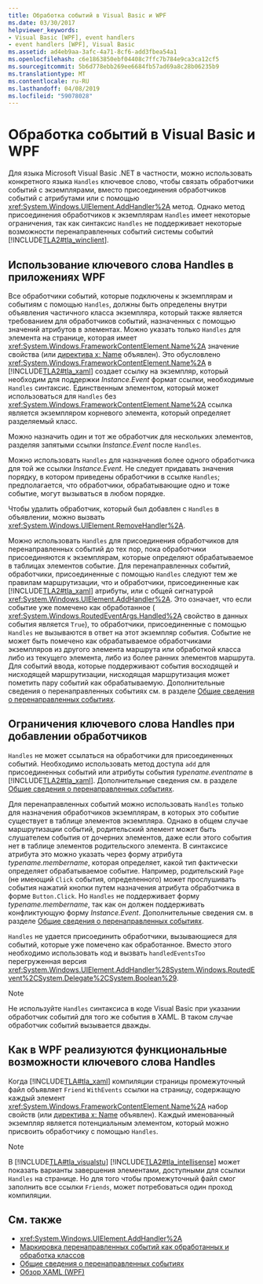 ```yaml
---
title: Обработка событий в Visual Basic и WPF
ms.date: 03/30/2017
helpviewer_keywords:
- Visual Basic [WPF], event handlers
- event handlers [WPF], Visual Basic
ms.assetid: ad4eb9aa-3afc-4a71-8cf6-add3fbea54a1
ms.openlocfilehash: c6e1863850ebf04408c7ffc7b784e9ca3ca12cf5
ms.sourcegitcommit: 5b6d778ebb269ee6684fb57ad69a8c28b06235b9
ms.translationtype: MT
ms.contentlocale: ru-RU
ms.lasthandoff: 04/08/2019
ms.locfileid: "59078028"
---
```

# <a name="visual-basic-and-wpf-event-handling"></a>Обработка событий в Visual Basic и WPF
Для языка Microsoft Visual Basic .NET в частности, можно использовать конкретного языка `Handles` ключевое слово, чтобы связать обработчики событий с экземплярами, вместо присоединения обработчиков событий с атрибутами или с помощью <xref:System.Windows.UIElement.AddHandler%2A> метод. Однако метод присоединения обработчиков к экземплярам `Handles` имеет некоторые ограничения, так как синтаксис `Handles` не поддерживает некоторые возможности перенаправленных событий системы событий [!INCLUDE[TLA2#tla_winclient](../../../../includes/tla2sharptla-winclient-md.md)].  
  
## <a name="using-handles-in-a-wpf-application"></a>Использование ключевого слова Handles в приложениях WPF  
 Все обработчики событий, которые подключены к экземплярам и событиям с помощью `Handles`, должны быть определены внутри объявления частичного класса экземпляра, который также является требованием для обработчиков событий, назначенных с помощью значений атрибутов в элементах. Можно указать только `Handles` для элемента на странице, которая имеет <xref:System.Windows.FrameworkContentElement.Name%2A> значение свойства (или [директива x: Name](../../xaml-services/x-name-directive.md) объявлен). Это обусловлено <xref:System.Windows.FrameworkContentElement.Name%2A> в [!INCLUDE[TLA2#tla_xaml](../../../../includes/tla2sharptla-xaml-md.md)] создает ссылку на экземпляр, который необходим для поддержки *Instance.Event* формат ссылки, необходимые `Handles` синтаксис. Единственным элементом, который может использоваться для `Handles` без <xref:System.Windows.FrameworkContentElement.Name%2A> ссылка является экземпляром корневого элемента, который определяет разделяемый класс.  
  
 Можно назначить один и тот же обработчик для нескольких элементов, разделяя запятыми ссылки *Instance.Event* после `Handles`.  
  
 Можно использовать `Handles` для назначения более одного обработчика для той же ссылки *Instance.Event*. Не следует придавать значения порядку, в котором приведены обработчики в ссылке `Handles`; предполагается, что обработчики, обрабатывающие одно и тоже событие, могут вызываться в любом порядке.  
  
 Чтобы удалить обработчик, который был добавлен с `Handles` в объявлении, можно вызвать <xref:System.Windows.UIElement.RemoveHandler%2A>.  
  
 Можно использовать `Handles` для присоединения обработчиков для перенаправленных событий до тех пор, пока обработчики присоединяются к экземплярам, которые определяют обрабатываемое в таблицах элементов событие. Для перенаправленных событий, обработчики, присоединенные с помощью `Handles` следуют тем же правилам маршрутизации, что и обработчики, присоединенные как [!INCLUDE[TLA2#tla_xaml](../../../../includes/tla2sharptla-xaml-md.md)] атрибуты, или с общей сигнатурой <xref:System.Windows.UIElement.AddHandler%2A>. Это означает, что если событие уже помечено как обработанное ( <xref:System.Windows.RoutedEventArgs.Handled%2A> свойство в данных события является `True`), то обработчики, присоединенные с помощью `Handles` не вызываются в ответ на этот экземпляр события. Событие не может быть помечено как обрабатываемое обработчиками экземпляров из другого элемента маршрута или обработкой класса либо из текущего элемента, либо из более ранних элементов маршрута. Для событий ввода, которые поддерживают события восходящей и нисходящей маршрутизации, нисходящая маршрутизация может пометить пару событий как обрабатываемую. Дополнительные сведения о перенаправленных событиях см. в разделе [Общие сведения о перенаправленных событиях](routed-events-overview.md).  
  
## <a name="limitations-of-handles-for-adding-handlers"></a>Ограничения ключевого слова Handles при добавлении обработчиков  
 `Handles` не может ссылаться на обработчики для присоединенных событий. Необходимо использовать метод доступа `add` для присоединенных событий или атрибуты события *typename.eventname* в [!INCLUDE[TLA2#tla_xaml](../../../../includes/tla2sharptla-xaml-md.md)]. Дополнительные сведения см. в разделе [Общие сведения о перенаправленных событиях](routed-events-overview.md).  
  
 Для перенаправленных событий можно использовать `Handles` только для назначения обработчиков экземплярам, в которых это событие существует в таблице элементов экземпляра. Однако в общем случае маршрутизации событий, родительский элемент может быть слушателем события от дочерних элементов, даже если этого события нет в таблице элементов родительского элемента. В синтаксисе атрибута это можно указать через форму атрибута *typename.membername*, которая определяет, какой тип фактически определяет обрабатываемое событие. Например, родительский `Page` (не имеющий `Click` события, определенного) может прослушивать события нажатий кнопки путем назначения атрибута обработчика в форме `Button.Click`. Но `Handles` не поддерживает форму *typename.membername*, так как он должен поддерживать конфликтующую форму *Instance.Event*. Дополнительные сведения см. в разделе [Общие сведения о перенаправленных событиях](routed-events-overview.md).  
  
 `Handles` не удается присоединить обработчики, вызывающиеся для событий, которые уже помечено как обработанное. Вместо этого необходимо использовать код и вызвать `handledEventsToo` перегруженная версия <xref:System.Windows.UIElement.AddHandler%28System.Windows.RoutedEvent%2CSystem.Delegate%2CSystem.Boolean%29>.  
  
> [!NOTE]
>  Не используйте `Handles` синтаксиса в коде Visual Basic при указании обработчик событий для того же события в XAML. В таком случае обработчик событий вызывается дважды.  
  
## <a name="how-wpf-implements-handles-functionality"></a>Как в WPF реализуются функциональные возможности ключевого слова Handles  
 Когда [!INCLUDE[TLA#tla_xaml](../../../../includes/tlasharptla-xaml-md.md)] компиляции страницы промежуточный файл объявляет `Friend` `WithEvents` ссылки на страницу, содержащую каждый элемент <xref:System.Windows.FrameworkContentElement.Name%2A> набор свойств (или [директива x: Name](../../xaml-services/x-name-directive.md) объявлен). Каждый именованный экземпляр является потенциальным элементом, который можно присвоить обработчику с помощью `Handles`.  
  
> [!NOTE]
>  В [!INCLUDE[TLA#tla_visualstu](../../../../includes/tlasharptla-visualstu-md.md)] [!INCLUDE[TLA2#tla_intellisense](../../../../includes/tla2sharptla-intellisense-md.md)] может показать варианты завершения элементами, доступными для ссылки `Handles` на странице. Но для того чтобы промежуточный файл смог заполнить все ссылки `Friends`, может потребоваться один проход компиляции.  
  
## <a name="see-also"></a>См. также

- <xref:System.Windows.UIElement.AddHandler%2A>
- [Маркировка перенаправленных событий как обработанных и обработка классов](marking-routed-events-as-handled-and-class-handling.md)
- [Общие сведения о перенаправленных событиях](routed-events-overview.md)
- [Обзор XAML (WPF)](xaml-overview-wpf.md)
